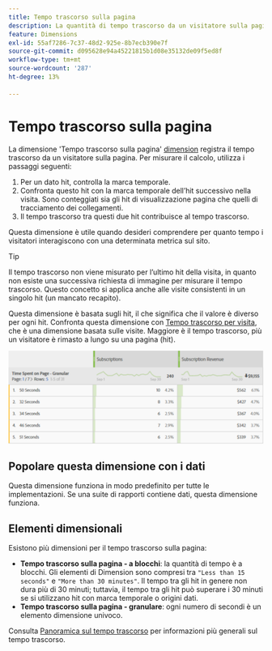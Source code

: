 ```yaml
---
title: Tempo trascorso sulla pagina
description: La quantità di tempo trascorso da un visitatore sulla pagina.
feature: Dimensions
exl-id: 55af7286-7c37-48d2-925e-8b7ecb390e7f
source-git-commit: d095628e94a45221815b1d08e35132de09f5ed8f
workflow-type: tm+mt
source-wordcount: '287'
ht-degree: 13%

---
```


# Tempo trascorso sulla pagina

La dimensione &#39;Tempo trascorso sulla pagina&#39; [dimension](overview.md) registra il tempo trascorso da un visitatore sulla pagina. Per misurare il calcolo, utilizza i passaggi seguenti:

1. Per un dato hit, controlla la marca temporale.
2. Confronta questo hit con la marca temporale dell’hit successivo nella visita. Sono conteggiati sia gli hit di visualizzazione pagina che quelli di tracciamento dei collegamenti.
3. Il tempo trascorso tra questi due hit contribuisce al tempo trascorso.

Questa dimensione è utile quando desideri comprendere per quanto tempo i visitatori interagiscono con una determinata metrica sul sito.

>[!TIP]
>
>Il tempo trascorso non viene misurato per l’ultimo hit della visita, in quanto non esiste una successiva richiesta di immagine per misurare il tempo trascorso. Questo concetto si applica anche alle visite consistenti in un singolo hit (un mancato recapito).

Questa dimensione è basata sugli hit, il che significa che il valore è diverso per ogni hit. Confronta questa dimensione con [Tempo trascorso per visita](time-spent-per-visit.md), che è una dimensione basata sulle visite. Maggiore è il tempo trascorso, più un visitatore è rimasto a lungo su una pagina (hit).

![Tempo trascorso sulla pagina](../metrics/assets/time-spent2.png)

## Popolare questa dimensione con i dati

Questa dimensione funziona in modo predefinito per tutte le implementazioni. Se una suite di rapporti contiene dati, questa dimensione funziona.

## Elementi dimensionali

Esistono più dimensioni per il tempo trascorso sulla pagina:

* **Tempo trascorso sulla pagina - a blocchi**: la quantità di tempo è a blocchi. Gli elementi di Dimension sono compresi tra `"Less than 15 seconds"` e `"More than 30 minutes"`. Il tempo tra gli hit in genere non dura più di 30 minuti; tuttavia, il tempo tra gli hit può superare i 30 minuti se si utilizzano hit con marca temporale o origini dati.
* **Tempo trascorso sulla pagina - granulare**: ogni numero di secondi è un elemento dimensione univoco.

Consulta [Panoramica sul tempo trascorso](../metrics/time-spent.md) per informazioni più generali sul tempo trascorso.
